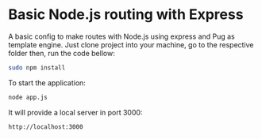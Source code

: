 # Basic Node.js routing with Express

A basic config to make routes with Node.js using express and Pug as template engine.
Just clone project into your machine, go to the respective folder then, run the code bellow:

```bash
sudo npm install
```

To start the application:

```bash
node app.js
```

It will provide a local server in port 3000:

```bash
http://localhost:3000
```

